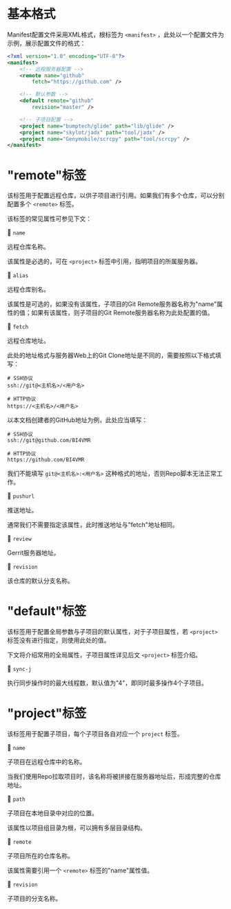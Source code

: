 # 基本格式
Manifest配置文件采用XML格式，根标签为 `<manifest>` ，此处以一个配置文件为示例，展示配置文件的格式：

```xml
<?xml version="1.0" encoding="UTF-8"?>
<manifest>
    <!-- 远程服务器配置 -->
    <remote name="github"
        fetch="https://github.com" />

    <!-- 默认参数 -->
    <default remote="github"
        revision="master" />

    <!-- 子项目配置 -->
    <project name="bumptech/glide" path="lib/glide" />
    <project name="skylot/jadx" path="tool/jadx" />
    <project name="Genymobile/scrcpy" path="tool/scrcpy" />
</manifest>
```

# "remote"标签
该标签用于配置远程仓库，以供子项目进行引用。如果我们有多个仓库，可以分别配置多个 `<remote>` 标签。

该标签的常见属性可参见下文：

🔷 `name`

远程仓库名称。

该属性是必选的，可在 `<project>` 标签中引用，指明项目的所属服务器。

🔷 `alias`

远程仓库别名。

该属性是可选的，如果没有该属性，子项目的Git Remote服务器名称为"name"属性的值；如果有该属性，则子项目的Git Remote服务器名称为此处配置的值。

🔷 `fetch`

远程仓库地址。

此处的地址格式与服务器Web上的Git Clone地址是不同的，需要按照以下格式填写：

```text
# SSH协议
ssh://git@<主机名>/<用户名>

# HTTP协议
https://<主机名>/<用户名>
```

以本文档创建者的GitHub地址为例，此处应当填写：

```text
# SSH协议
ssh://git@github.com/BI4VMR

# HTTP协议
https://github.com/BI4VMR
```

我们不能填写 `git@<主机名>:<用户名>` 这种格式的地址，否则Repo脚本无法正常工作。

🔷 `pushurl`

推送地址。

通常我们不需要指定该属性，此时推送地址与"fetch"地址相同。

🔷 `review`

Gerrit服务器地址。

🔷 `revision`

该仓库的默认分支名称。

# "default"标签
该标签用于配置全局参数与子项目的默认属性，对于子项目属性，若 `<project>` 标签没有进行指定，则使用此处的值。

下文将介绍常用的全局属性，子项目属性详见后文 `<project>` 标签介绍。

🔷 `sync-j`

执行同步操作时的最大线程数，默认值为"4"，即同时最多操作4个子项目。

# "project"标签
该标签用于配置子项目，每个子项目各自对应一个 `project` 标签。

🔷 `name`

子项目在远程仓库中的名称。

当我们使用Repo拉取项目时，该名称将被拼接在服务器地址后，形成完整的仓库地址。

🔷 `path`

子项目在本地目录中对应的位置。

该属性以项目组目录为根，可以拥有多层目录结构。

🔷 `remote`

子项目所在的仓库名称。

该属性需要引用一个 `<remote>` 标签的"name"属性值。

🔷 `revision`

子项目的分支名称。
